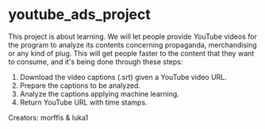 # youtube_ads_project

This project is about learning. We will let people provide YouTube videos for the program to analyze its contents concerning propaganda, merchandising or any kind of plug. This will get people faster to the content that they want to consume, and it's being done through these steps:

1. Download the video captions (.srt) given a YouTube video URL.
2. Prepare the captions to be analyzed. 
3. Analyze the captions applying machine learning.
4. Return YouTube URL with time stamps.

Creators: morffis & luka1
